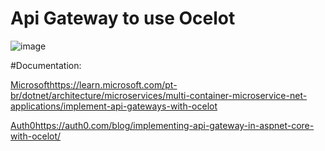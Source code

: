 # Api Gateway to use Ocelot

![image](https://github.com/AnoEma/api-gateway-ocelot/assets/47406426/27a21260-ba58-4cad-b22b-0d5b4fe444be)

#Documentation:

[Microsoft](https://learn.microsoft.com/pt-br/dotnet/architecture/microservices/multi-container-microservice-net-applications/implement-api-gateways-with-ocelot)https://learn.microsoft.com/pt-br/dotnet/architecture/microservices/multi-container-microservice-net-applications/implement-api-gateways-with-ocelot

[Auth0](https://auth0.com/blog/implementing-api-gateway-in-aspnet-core-with-ocelot/)https://auth0.com/blog/implementing-api-gateway-in-aspnet-core-with-ocelot/
